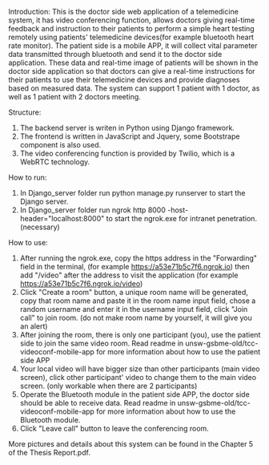 Introduction:
This is the doctor side web application of a telemedicine system, it has video conferencing function,
allows doctors giving real-time feedback and instruction to their patients to perform a simple heart
testing remotely using patients' telemedicine devices(for example bluetooth heart rate monitor). The
patient side is a mobile APP, it will collect vital parameter data transmitted through bluetooth and
send it to the doctor side application. These data and real-time image of patients will be shown in
the doctor side application so that doctors can give a real-time instructions for their patients to use
their telemedicine devices and provide diagnoses based on measured data. The system can support 1 patient
with 1 doctor, as well as 1 patient with 2 doctors meeting.

Structure:
1. The backend server is writen in Python using Django framework.
2. The frontend is written in JavaScript and Jquery, some Bootstrape component is also used.
3. The video conferencing function is provided by Twilio, which is a WebRTC technology.

How to run:
1. In Django_server folder run python manage.py runserver to start the Django server.
2. In Django_server folder run ngrok http 8000 -host-header="localhost:8000" to start the ngrok.exe
   for intranet penetration. (necessary)

How to use:
1. After running the ngrok.exe, copy the https address in the "Forwarding" field in the terminal,
   (for example https://a53e71b5c7f6.ngrok.io) then add "/video" after the address to visit the application
   (for example https://a53e71b5c7f6.ngrok.io/video)
2. Click "Create a room" button, a unique room name will be generated, copy that room name and paste it in the
   room name input field, chose a random username and enter it in the username input field, click "Join call" to join room.
   (do not make room name by yourself, it will give you an alert)
3. After joining the room, there is only one participant (you), use the patient side to join the same video room.
   Read readme in unsw-gsbme-old/tcc-videoconf-mobile-app for more information about how to use the patient side APP
4. Your local video will have bigger size than other participants (main video screen), click other
   participant' video to change them to the main video screen. (only workable when there are 2 participants)
5. Operate the Bluetooth module in the patient side APP, the doctor side should be able to receive data.
   Read readme in unsw-gsbme-old/tcc-videoconf-mobile-app for more information about how to use the Bluetooth module.
6. Click "Leave call" button to leave the conferencing room.

More pictures and details about this system can be found in the Chapter 5 of the Thesis Report.pdf.
